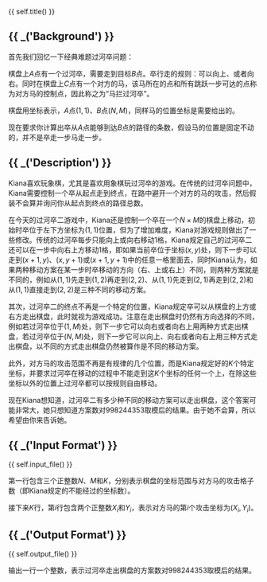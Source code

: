 {{ self.title() }}

## {{ _('Background') }}

首先我们回忆一下经典难题过河卒问题：

棋盘上$A$点有一个过河卒，需要走到目标$B$点。卒行走的规则：可以向上、或者向右。同时在棋盘上$C$点有一个对方的马，该马所在的点和所有跳跃一步可达的点称为对方马的控制点，因此称之为“马拦过河卒”。

棋盘用坐标表示，$A$点$(1,1)$、$B$点$(N,M)$，同样马的位置坐标是需要给出的。

现在要求你计算出卒从$A$点能够到达$B$点的路径的条数，假设马的位置是固定不动的，并不是卒走一步马走一步。

## {{ _('Description') }}

Kiana喜欢玩象棋，尤其是喜欢用象棋玩过河卒的游戏。在传统的过河卒问题中，Kiana需要控制一个卒从起点走到终点，在路中避开一个对方的马的攻击，然后假装不会算并询问你从起点到终点的路径总数。

在今天的过河卒二游戏中，Kiana还是控制一个卒在一个$N\times M$的棋盘上移动，初始时卒位于左下方坐标为$(1,1)$位置，但为了增加难度，Kiana对游戏规则做出了一些修改。传统的过河卒每步只能向上或向右移动$1$格，Kiana规定自己的过河卒二还可以在一步中向右上方移动$1$格，即如果当前卒位于坐标$(x,y)$处，则下一步可以走到$(x+1,y)$、$(x,y+1)$或$(x+1,y+1)$中的任意一格里面去，同时Kiana认为，如果两种移动方案在某一步时卒移动的方向（右、上或右上）不同，则两种方案就是不同的，例如从$(1,1)$先走到$(1,2)$再走到$(2,2)$、从$(1,1)$先走到$(2,1)$再走到$(2,2)$和从$(1,1)$直接走到$(2,2)$是三种不同的移动方案。

其次，过河卒二的终点不再是一个特定的位置，Kiana规定卒可以从棋盘的上方或右方走出棋盘，此时就视为游戏成功。注意在走出棋盘时仍然有方向选择的不同，例如若过河卒位于$(1,M)$处，则下一步它可以向右或者向右上用两种方式走出棋盘，若过河卒位于$(N,M)$处，则下一步它可以向上、向右或者向右上用三种方式走出棋盘，以不同的方式走出棋盘仍然被算作是不同的移动方案。

此外，对方马的攻击范围不再是有规律的几个位置，而是Kiana规定好的$K$个特定坐标，并要求过河卒在移动的过程中不能走到这$K$个坐标的任何一个上，在除这些坐标以外的位置上过河卒都可以按规则自由移动。

现在Kiana想知道，过河卒二有多少种不同的移动方案可以走出棋盘，这个答案可能非常大，她只想知道方案数对$998244353$取模后的结果。由于她不会算，所以希望由你来告诉她。

## {{ _('Input Format') }}

{{ self.input_file() }}

第一行包含三个正整数$N$、$M$和$K$，分别表示棋盘的坐标范围与对方马的攻击格子数（即Kiana规定的不能经过的坐标数）。

接下来$K$行，第$i$行包含两个正整数$X_i$和$Y_i$，表示对方马的第$i$个攻击坐标为$(X_i,Y_i)$。

## {{ _('Output Format') }}

{{ self.output_file() }}

输出一行一个整数，表示过河卒走出棋盘的方案数对$998244353$取模后的结果。
